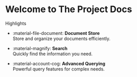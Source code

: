 # Welcome to The Project Docs

Highlights

<div class="grid cards" markdown>

- :material-file-document: **Document Store**  
  Store and organize your documents efficiently.

- :material-magnify: **Search**  
  Quickly find the information you need.

- :material-account-cog: **Advanced Querying**  
  Powerful query features for complex needs.

</div>
